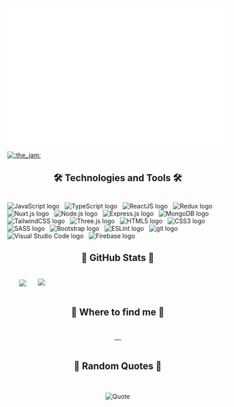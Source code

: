 
<a href="#" target="_blank">
  <img src="svg/jsmaster.svg" width="1200" alt="Click to see the source" />
</a>

[![:the_jam:](https://cdn.discordapp.com/emojis/745354525958996138.gif?v=1)](https://tiktok.com/)

<h2 align="center">🛠 Technologies and Tools 🛠</h2>
<br>
<!-- https://simpleicons.org/ -->
<span><img src="https://img.shields.io/badge/JavaScript-f74ff1?logo=javascript&logoColor=F7DF1E" alt="JavaScript logo" title="JavaScript" height="25" /></span>
&nbsp;
<span><img src="https://img.shields.io/badge/TypeScript-f74ff1?logo=typescript&logoColor=3178C6" alt="TypeScript logo" title="TypeScript" height="25" /></span>
&nbsp;
<span><img src="https://img.shields.io/badge/ReactJS-f74ff1?logo=react&logoColor=61DAFB" alt="ReactJS logo" title="ReactJS" height="25" /></span>
&nbsp;
<span><img src="https://img.shields.io/badge/Redux-f74ff1?logo=redux&logoColor=764ABC" alt="Redux logo" title="Redux" height="25" /></span>
&nbsp;
<span><img src="https://img.shields.io/badge/Nuxt.js-f74ff1?logo=nuxt.js&logoColor=4FC08D" alt="Nuxt.js logo" title="Nuxt.js" height="25" /></span>
&nbsp;
<span><img src="https://img.shields.io/badge/Node.js-f74ff1?logo=node.js&logoColor=00F200" alt="Node.js logo" title="Node.js" height="25" /></span>
&nbsp;
<span><img src="https://img.shields.io/badge/Express-f74ff1?logo=express&logoColor=FFFFFF" alt="Express.js logo" title="Express.js" height="25" /></span>
&nbsp;
<span><img src="https://img.shields.io/badge/MongoDB-f74ff1?logo=mongodb&logoColor=47A248" alt="MongoDB logo" title="MongoDB" height="25" /></span>
&nbsp;
<span><img src="https://img.shields.io/badge/Tailwind%20CSS-f74ff1?logo=tailwind-css&logoColor=38B2AC" alt="TailwindCSS logo" title="TailwindCSS" height="25" /></span>
&nbsp;
<span><img src="https://img.shields.io/badge/Three.js-f74ff1?logo=three.js&logoColor=FFFFFF" alt="Three.js logo" title="Three.js" height="25" /></span>
&nbsp;
<span><img src="https://img.shields.io/badge/HTML5-f74ff1?logo=html5&logoColor=E34F26" alt="HTML5 logo" title="HTML5" height="25" /></span>
&nbsp;
<span><img src="https://img.shields.io/badge/CSS3-f74ff1?logo=css3&logoColor=1572B6" alt="CSS3 logo" title="CSS3" height="25" /></span>
&nbsp;
<span><img src="https://img.shields.io/badge/Sass-f74ff1?logo=sass&logoColor=CC6699" alt="SASS logo" title="SASS" height="25" /></span>
&nbsp;
<span><img src="https://img.shields.io/badge/Bootstrap-f74ff1?logo=bootstrap&logoColor=7952B3" alt="Bootstrap logo" title="Bootstrap" height="25" /></span>
&nbsp;
<span><img src="https://img.shields.io/badge/ESLint-f74ff1?logo=eslint&logoColor=4B32C3" alt="ESLint logo" title="ESLint" height="25" /></span>
&nbsp;
<span><img src="https://img.shields.io/badge/git-f74ff1?logo=git&logoColor=F05032" alt="git logo" title="git" height="25" /></span>
&nbsp;
<span><img src="https://img.shields.io/badge/VS%20Code-f74ff1?logo=visual-studio-code&logoColor=007ACC" alt="Visual Studio Code logo" title="Visual Studio Code" height="25" /></span>
&nbsp;
<span><img src="https://img.shields.io/badge/Firebase-f74ff1?logo=firebase&logoColor=FFCA28" alt="Firebase logo" title="Firebase" height="25" /></span>
&nbsp;



<br>

<h2 align="center">💙 GitHub Stats 💙</h2>
<!-- https://github.com/anuraghazra/github-readme-stats -->
<br>

<div align=center>
  <a href="#" title="chinhvtvn365">
    <img width="315" align="center" src="https://github-readme-stats.vercel.app/api/top-langs/?username=chinhvtvn365&hide=c%23,powershell,Mathematica,Ruby,Objective-C,Objective-C%2b%2b,Cuda&title_color=61dafb&text_color=2d08ff&icon_color=ff08a2&bg_color=fc7de8&langs_count=8&layout=compact&border_color=ff08a2&hide_border=true" 
    />
    
  </a>
  <a href="#" title="chinhvtvn365">
    <img align="right" width="434" src="https://github-readme-stats.vercel.app/api?username=chinhvtvn365&show_icons=true&theme=dracula&border_color=08f9ff&bg_color=fc7de8&title_color=F7DF1E&text_color=2d08ff&icon_color=ff08a2&hide_border=true" />
  </a>
</div>

<br>

<h2 align="center">💝 Where to find me 💝</h2>
<br>
<!-- https://icons8.com -->
<div align="center">
  <a href="" target="blank">
    <img src="https://img.icons8.com/doodle/100/000000/tiktok.png" alt="" />
  </a>
  <a href="" target="blank">
    <img src="https://img.icons8.com/doodle/100/000000/youtube.png" alt="" />
  </a>
  <a href="" target="blank">
    <img src="https://img.icons8.com/doodle/100/000000/linkedin.png" alt="" />
  </a>
  <a href="" target="blank">
    <img src="https://img.icons8.com/doodle/100/000000/instagram.png" alt="" />
  </a>
  <a href="" target="top">
    <img src="https://img.icons8.com/doodle/100/000000/apple-mail.png" alt="" />
  </a>
</div>

<br>

<h2 align="center">💞 Random Quotes 💞</h2>
<br>
<!-- https://github.com/shravan20/github-readme-quotes -->
<div align="center">

![Quote](https://github-readme-quotes.herokuapp.com/quote?theme=dark&animation=grow_out_in&layout=zues&font=Redressed)

</div>

